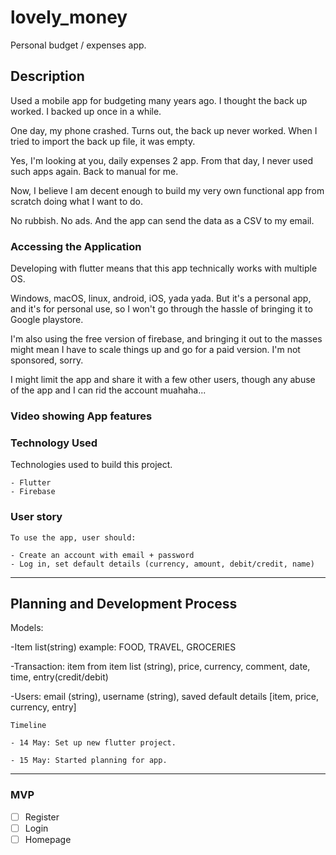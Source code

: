# lovely_money

Personal budget / expenses app.

## Description

Used a mobile app for budgeting many years ago. I thought the back up worked. I backed up once in a while.

One day, my phone crashed. Turns out, the back up never worked. When I tried to import the back up file, it was empty.

Yes, I'm looking at you, daily expenses 2 app. From that day, I never used such apps again. Back to manual for me.

Now, I believe I am decent enough to build my very own functional app from scratch doing what I want to do.

No rubbish. No ads. And the app can send the data as a CSV to my email.

### Accessing the Application

Developing with flutter means that this app technically works with multiple OS.

Windows, macOS, linux, android, iOS, yada yada.
But it's a personal app, and it's for personal use, so I won't go through the hassle of bringing it to Google playstore.

I'm also using the free version of firebase, and bringing it out to the masses might mean I have to scale things up and go for a paid version. I'm not sponsored, sorry.

I might limit the app and share it with a few other users, though any abuse of the app and I can rid the account muahaha...

### Video showing App features

### Technology Used

Technologies used to build this project.

```
- Flutter
- Firebase

```

### User story

```
To use the app, user should:

- Create an account with email + password
- Log in, set default details (currency, amount, debit/credit, name)

```

---

## Planning and Development Process

Models:

-Item list(string) example: FOOD, TRAVEL, GROCERIES

-Transaction: item from item list (string), price, currency, comment, date, time, entry(credit/debit)

-Users: email (string), username (string), saved default details [item, price, currency, entry]

```
Timeline

- 14 May: Set up new flutter project.

- 15 May: Started planning for app.

```

---

### MVP

- [ ] Register
- [ ] Login
- [ ] Homepage
